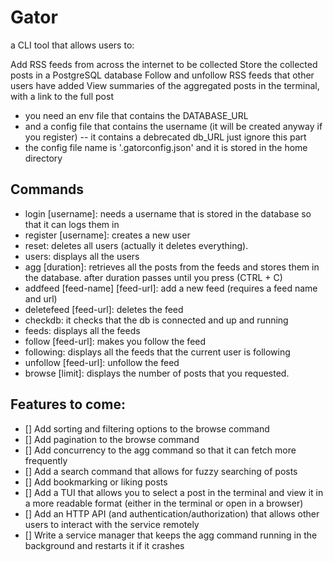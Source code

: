 # Gator

a CLI tool that allows users to:

Add RSS feeds from across the internet to be collected
Store the collected posts in a PostgreSQL database
Follow and unfollow RSS feeds that other users have added
View summaries of the aggregated posts in the terminal, with a link to the full post

- you need an env file that contains the DATABASE_URL
- and a config file that contains the username (it will be created anyway if you register) -- it contains a debrecated db_URL just ignore this part
- the config file name is '.gatorconfig.json' and it is stored in the home directory 
## Commands
- login [username]: needs a username that is stored in the database so that it can logs them in
- register [username]: creates a new user
- reset: deletes all users (actually it deletes everything).
- users: displays all the users
- agg [duration]: retrieves all the posts from the feeds and stores them in the database. after duration passes until you press (CTRL + C)
-  addfeed [feed-name] [feed-url]: add a new feed (requires a feed name and url)
- deletefeed [feed-url]: deletes the feed 
- checkdb: it checks that the db is connected and up and running
- feeds: displays all the feeds
- follow [feed-url]: makes you follow the feed
- following: displays all the feeds that the current user is following
- unfollow [feed-url]:  unfollow the feed
- browse [limit]: displays the number of posts that you requested.


## Features to come:
- [] Add sorting and filtering options to the browse command
- [] Add pagination to the browse command
- [] Add concurrency to the agg command so that it can fetch more frequently
- [] Add a search command that allows for fuzzy searching of posts
- [] Add bookmarking or liking posts
- [] Add a TUI that allows you to select a post in the terminal and view it in a more readable format (either in the terminal or open in a browser)
- [] Add an HTTP API (and authentication/authorization) that allows other users to interact with the service remotely
- [] Write a service manager that keeps the agg command running in the background and restarts it if it crashes